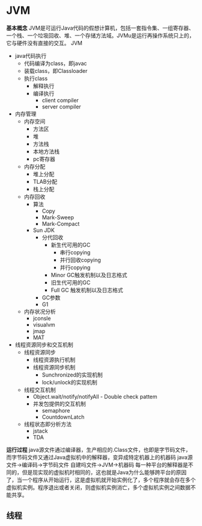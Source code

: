 # JVM
**基本概念**
JVM是可运行Java代码的假想计算机，包括一套指令集、一组寄存器、一个栈、一个垃圾回收、堆、一个存储方法域。JVMu是运行再操作系统只上的，它与硬件没有直接的交互。
JVM
* java代码执行
    * 代码编译为class，即javac
    * 装载class，即Classloader
    * 执行class
        * 解释执行
        * 编译执行
            * client compiler
            * server compiler
* 内存管理
    * 内存空间
        * 方法区
        * 堆
        * 方法栈
        * 本地方法栈
        * pc寄存器
    * 内存分配
        * 堆上分配
        * TLAB分配
        * 栈上分配
    * 内存回收
        * 算法
            * Copy
            * Mark-Sweep
            * Mark-Compact
        * Sun JDK
            * 分代回收
                * 新生代可用的GC
                    * 串行copying
                    * 并行回收copying
                    * 并行copying
                * Minor GC触发机制以及日志格式
                * 旧生代可用的GC
                * Full GC 触发机制以及日志格式
            * GC参数
            * G1
    * 内存状况分析
        * jconsle
        * visualvm
        * jmap
        * MAT
* 线程资源同步和交互机制
    * 线程资源同步
        * 线程资源执行机制
        * 线程资源同步机制
            * Sunchronized的实现机制
            * lock/unlock的实现机制
    * 线程交互机制
        * Object.wait/notify/notifyAll - Double check pattem
        * 并发包提供的交互机制
            * semaphore
            * CountdownLatch
    * 线程状态即分析方法
        * jstack
        * TDA

**运行过程**
java源文件通过编译器，生产相应的.Class文件，也即是字节码文件，而字节码文件又通过Java虚拟机中的解释器，变异成特定机器上的机器码
    java源文件->编译码->字节码文件
    自建吗文件->JVM->机器码
每一种平台的解释器是不同的，但是现实现的虚拟机时相同的，这也就是Java为什么能够跨平台的原因了，当一个程序从开始运行，这是虚拟机就开始实例化了，多个程序就会存在多个虚拟机实例。程序退出或者关闭，则虚拟机实例消亡，多个虚拟机实例之间数据不能共享。

## 线程